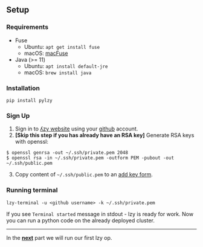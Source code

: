 ## Setup

### Requirements
* Fuse
  * Ubuntu: `apt get install fuse`
  * macOS: [macFuse](https://osxfuse.github.io)
* Java (>= 11)
  * Ubuntu: `apt install default-jre`
  * macOS: `brew install java`

### Installation

`pip install pylzy`

### Sign Up

1. Sign in to [ʎzy website](https://lzy.ai) using your [github](https://github.com) account.
2. **[Skip this step if you has already have an RSA key]** Generate RSA keys with openssl:
```shell
$ openssl genrsa -out ~/.ssh/private.pem 2048
$ openssl rsa -in ~/.ssh/private.pem -outform PEM -pubout -out ~/.ssh/public.pem
```
3. Copy content of `~/.ssh/public.pem` to an [add key form](http://lzy.ai/keys).

### Running terminal

`lzy-terminal -u <github username> -k ~/.ssh/private.pem`

If you see `Terminal started` message in stdout - lzy is ready for work. Now you can run a python code on the already deployed cluster.

---

In the [**next**](basics.md) part we will run our first lzy op.